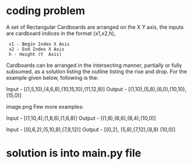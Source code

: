 # coding problem

A set of Rectangular Cardboards are arranged on the X Y axis, the inputs are cardboard indices in the format (x1,x2,h), 
    
     x1 - Begin Index X Axis
     x2 - End Index X Axis
     h - Height (Y  Axis)
    
Cardboards can be  arranged in the intersecting manner, partially or fully subsumed, as a solution listing the outline listing the rise and drop. For the example given below, following is the:

Input  - [(1,5,10),(4,6,8),(10,15,10),(11,12,8)]
Output - [(1,10),(5,8),(6,0),(10,10),(15,0)]

image.png
Few more examples:


Input  - [(1,10,4),(1,8,6),(1,6,8)]
Output - [(1,8),(6,6),(8,4),(10,0)]


Input  - [(0,6,2),(5,10,8),(7,8,12)]
Output - [(0,2), (5,8),(7,12),(8,8) (10,0)]

# solution is into main.py file
